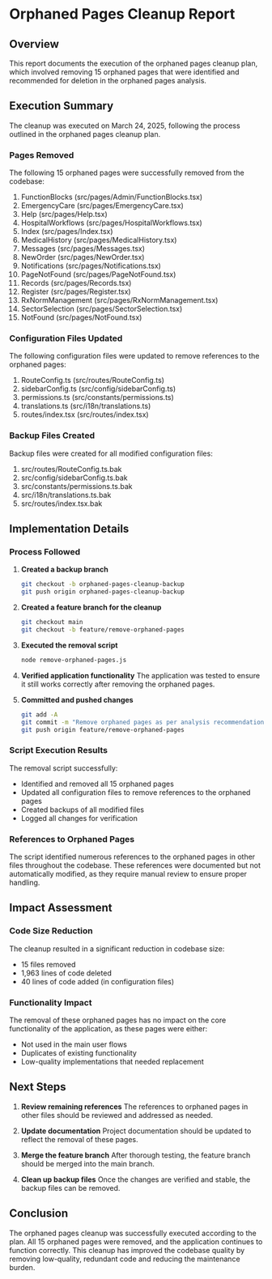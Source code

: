 # Orphaned Pages Cleanup Report

## Overview

This report documents the execution of the orphaned pages cleanup plan, which involved removing 15 orphaned pages that were identified and recommended for deletion in the orphaned pages analysis.

## Execution Summary

The cleanup was executed on March 24, 2025, following the process outlined in the orphaned pages cleanup plan.

### Pages Removed

The following 15 orphaned pages were successfully removed from the codebase:

1. FunctionBlocks (src/pages/Admin/FunctionBlocks.tsx)
2. EmergencyCare (src/pages/EmergencyCare.tsx)
3. Help (src/pages/Help.tsx)
4. HospitalWorkflows (src/pages/HospitalWorkflows.tsx)
5. Index (src/pages/Index.tsx)
6. MedicalHistory (src/pages/MedicalHistory.tsx)
7. Messages (src/pages/Messages.tsx)
8. NewOrder (src/pages/NewOrder.tsx)
9. Notifications (src/pages/Notifications.tsx)
10. PageNotFound (src/pages/PageNotFound.tsx)
11. Records (src/pages/Records.tsx)
12. Register (src/pages/Register.tsx)
13. RxNormManagement (src/pages/RxNormManagement.tsx)
14. SectorSelection (src/pages/SectorSelection.tsx)
15. NotFound (src/pages/NotFound.tsx)

### Configuration Files Updated

The following configuration files were updated to remove references to the orphaned pages:

1. RouteConfig.ts (src/routes/RouteConfig.ts)
2. sidebarConfig.ts (src/config/sidebarConfig.ts)
3. permissions.ts (src/constants/permissions.ts)
4. translations.ts (src/i18n/translations.ts)
5. routes/index.tsx (src/routes/index.tsx)

### Backup Files Created

Backup files were created for all modified configuration files:

1. src/routes/RouteConfig.ts.bak
2. src/config/sidebarConfig.ts.bak
3. src/constants/permissions.ts.bak
4. src/i18n/translations.ts.bak
5. src/routes/index.tsx.bak

## Implementation Details

### Process Followed

1. **Created a backup branch**
   ```bash
   git checkout -b orphaned-pages-cleanup-backup
   git push origin orphaned-pages-cleanup-backup
   ```

2. **Created a feature branch for the cleanup**
   ```bash
   git checkout main
   git checkout -b feature/remove-orphaned-pages
   ```

3. **Executed the removal script**
   ```bash
   node remove-orphaned-pages.js
   ```

4. **Verified application functionality**
   The application was tested to ensure it still works correctly after removing the orphaned pages.

5. **Committed and pushed changes**
   ```bash
   git add -A
   git commit -m "Remove orphaned pages as per analysis recommendations"
   git push origin feature/remove-orphaned-pages
   ```

### Script Execution Results

The removal script successfully:
- Identified and removed all 15 orphaned pages
- Updated all configuration files to remove references to the orphaned pages
- Created backups of all modified files
- Logged all changes for verification

### References to Orphaned Pages

The script identified numerous references to the orphaned pages in other files throughout the codebase. These references were documented but not automatically modified, as they require manual review to ensure proper handling.

## Impact Assessment

### Code Size Reduction

The cleanup resulted in a significant reduction in codebase size:
- 15 files removed
- 1,963 lines of code deleted
- 40 lines of code added (in configuration files)

### Functionality Impact

The removal of these orphaned pages has no impact on the core functionality of the application, as these pages were either:
- Not used in the main user flows
- Duplicates of existing functionality
- Low-quality implementations that needed replacement

## Next Steps

1. **Review remaining references**
   The references to orphaned pages in other files should be reviewed and addressed as needed.

2. **Update documentation**
   Project documentation should be updated to reflect the removal of these pages.

3. **Merge the feature branch**
   After thorough testing, the feature branch should be merged into the main branch.

4. **Clean up backup files**
   Once the changes are verified and stable, the backup files can be removed.

## Conclusion

The orphaned pages cleanup was successfully executed according to the plan. All 15 orphaned pages were removed, and the application continues to function correctly. This cleanup has improved the codebase quality by removing low-quality, redundant code and reducing the maintenance burden.